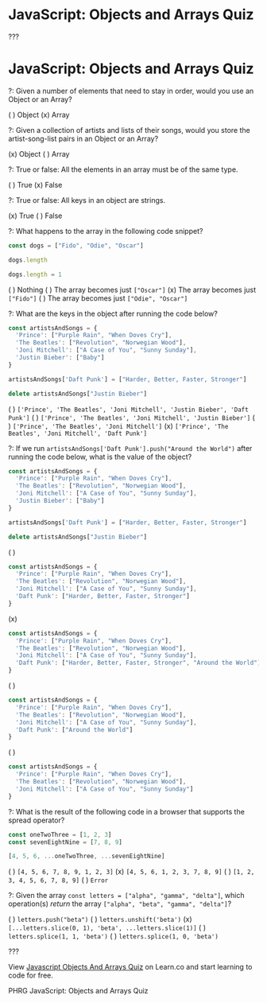 # JavaScript: Objects and Arrays Quiz

???

# JavaScript: Objects and Arrays Quiz

?: Given a number of elements that need to stay in order, would you use an Object or an Array?

( ) Object
(x) Array

?: Given a collection of artists and lists of their songs, would you store the artist-song-list pairs in an Object or an Array?

(x) Object
( ) Array

?: True or false: All the elements in an array must be of the same type.

( ) True
(x) False

?: True or false: All keys in an object are strings.

(x) True
( ) False

?: What happens to the array in the following code snippet?

``` javascript
const dogs = ["Fido", "Odie", "Oscar"]

dogs.length

dogs.length = 1
```

( ) Nothing
( ) The array becomes just `["Oscar"]`
(x) The array becomes just `["Fido"]`
( ) The array becomes just `["Odie", "Oscar"]`

?: What are the keys in the object after running the code below?

``` javascript
const artistsAndSongs = {
  'Prince': ["Purple Rain", "When Doves Cry"],
  'The Beatles': ["Revolution", "Norwegian Wood"],
  'Joni Mitchell': ["A Case of You", "Sunny Sunday"],
  'Justin Bieber': ["Baby"]
}

artistsAndSongs['Daft Punk'] = ["Harder, Better, Faster, Stronger"]

delete artistsAndSongs["Justin Bieber"]
```

( ) `['Prince', 'The Beatles', 'Joni Mitchell', 'Justin Bieber', 'Daft Punk']`
( ) `['Prince', 'The Beatles', 'Joni Mitchell', 'Justin Bieber']`
( ) `['Prince', 'The Beatles', 'Joni Mitchell']`
(x) `['Prince', 'The Beatles', 'Joni Mitchell', 'Daft Punk']`

?: If we run `artistsAndSongs['Daft Punk'].push("Around the World")` after running the code below, what is the value of the object?

``` javascript
const artistsAndSongs = {
  'Prince': ["Purple Rain", "When Doves Cry"],
  'The Beatles': ["Revolution", "Norwegian Wood"],
  'Joni Mitchell': ["A Case of You", "Sunny Sunday"],
  'Justin Bieber': ["Baby"]
}

artistsAndSongs['Daft Punk'] = ["Harder, Better, Faster, Stronger"]

delete artistsAndSongs["Justin Bieber"]
```

( )
``` javascript
const artistsAndSongs = {
  'Prince': ["Purple Rain", "When Doves Cry"],
  'The Beatles': ["Revolution", "Norwegian Wood"],
  'Joni Mitchell': ["A Case of You", "Sunny Sunday"],
  'Daft Punk': ["Harder, Better, Faster, Stronger"]
}
```

(x)
``` javascript
const artistsAndSongs = {
  'Prince': ["Purple Rain", "When Doves Cry"],
  'The Beatles': ["Revolution", "Norwegian Wood"],
  'Joni Mitchell': ["A Case of You", "Sunny Sunday"],
  'Daft Punk': ["Harder, Better, Faster, Stronger", "Around the World"]
}
```

( )
``` javascript
const artistsAndSongs = {
  'Prince': ["Purple Rain", "When Doves Cry"],
  'The Beatles': ["Revolution", "Norwegian Wood"],
  'Joni Mitchell': ["A Case of You", "Sunny Sunday"],
  'Daft Punk': ["Around the World"]
}
```

( )
``` javascript
const artistsAndSongs = {
  'Prince': ["Purple Rain", "When Doves Cry"],
  'The Beatles': ["Revolution", "Norwegian Wood"],
  'Joni Mitchell': ["A Case of You", "Sunny Sunday"]
}
```

?: What is the result of the following code in a browser that supports the spread operator?

``` javascript
const oneTwoThree = [1, 2, 3]
const sevenEightNine = [7, 8, 9]

[4, 5, 6, ...oneTwoThree, ...sevenEightNine]
```

( ) `[4, 5, 6, 7, 8, 9, 1, 2, 3]`
(x) `[4, 5, 6, 1, 2, 3, 7, 8, 9]`
( ) `[1, 2, 3, 4, 5, 6, 7, 8, 9]`
( ) `Error`

?: Given the array `const letters = ["alpha", "gamma", "delta"]`, which operation(s) _return_ the array `["alpha", "beta", "gamma", "delta"]`?

( ) `letters.push("beta")`
( ) `letters.unshift('beta')`
(x) `[...letters.slice(0, 1), 'beta', ...letters.slice(1)]`
( ) `letters.splice(1, 1, 'beta')`
( ) `letters.splice(1, 0, 'beta')`

???

<p class='util--hide'>View <a href='https://learn.co/lessons/javascript-objects-and-arrays-quiz'>Javascript Objects And Arrays Quiz</a> on Learn.co and start learning to code for free.</p>
<p data-visibility='hidden'>PHRG JavaScript: Objects and Arrays Quiz</p>